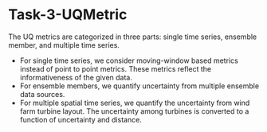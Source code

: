 # Task-3-UQMetric
The UQ metrics are categorized in three parts: single time series, ensemble member, and multiple time series. 
- For single time series, we consider moving-window based metrics instead of point to point metrics. These metrics reflect the informativeness of the given data. 
- For ensemble members, we quantify uncertainty from multiple ensemble data sources. 
- For multiple spatial time series, we quantify the uncertainty from wind farm turbine layout. The uncertainty among turbines is converted to a function of uncertainty and distance. 
